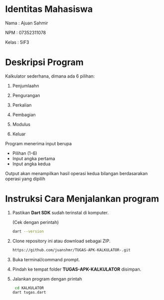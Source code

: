 # Identitas Mahasiswa
Nama  : Ajuan Sahmir

NPM   : 07352311078

Kelas : 5IF3

# Deskripsi Program
Kalkulator sederhana, dimana ada 6 pilihan:

1. Penjumlaahn
  
2. Pengurangan
  
3. Perkalian
  
4. Pembagian
  
5. Modulus
  
6. Keluar

Program menerima input berupa
- Pilihan (1-6)
- Input angka pertama
- Input angka kedua

Output akan menampilkan hasil operasi kedua bilangan berdasarakan operasi yang dipilih
  
# Instruksi Cara Menjalankan program
1. Pastikan **Dart SDK** sudah terinstal di komputer.
   
   (Cek dengan perintah)
   ```bash
   dart --version
   ```
2. Clone repository ini atau download sebagai ZIP.
   ```bash
   https://github.com/juanshmr/TUGAS-APK-KALKULATOR-.git
   ```
3. Buka terminal/command prompt.
4. Pindah ke tempat folder **TUGAS-APK-KALKULATOR** disimpan.
5. Jalankan program dengan printah
   ```bash
    cd KALKULATOR
   dart tugas.dart

   ```
